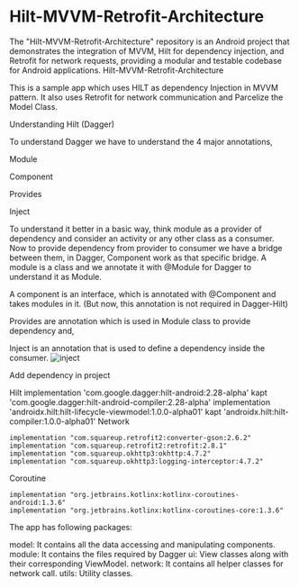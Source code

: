 # Hilt-MVVM-Retrofit-Architecture
The "Hilt-MVVM-Retrofit-Architecture" repository is an Android project that demonstrates the integration of MVVM, Hilt for dependency injection, and Retrofit for network requests, providing a modular and testable codebase for Android applications.
Hilt-MVVM-Retrofit-Architecture

This is a sample app which uses HILT as dependency Injection in MVVM pattern.
It also uses Retrofit for network communication and Parcelize the Model Class.

Understanding Hilt (Dagger)

To understand Dagger we have to understand the 4 major annotations,

Module

Component

Provides

Inject

To understand it better in a basic way, think module as a provider of dependency and consider an activity or any other class as a consumer. Now to provide dependency from provider to consumer we have a bridge between them, in Dagger, Component work as that specific bridge.
A module is a class and we annotate it with @Module for Dagger to understand it as Module.

A component is an interface, which is annotated with @Component and takes modules in it. (But now, this annotation is not required in Dagger-Hilt)

Provides are annotation which is used in Module class to provide dependency and,

Inject is an annotation that is used to define a dependency inside the consumer.
![inject](https://github.com/bishal559/Hilt-MVVM-Retrofit-Architecture/assets/65449966/bc9b6be7-ce52-4478-93a1-ccaf4daaaa85)

Add dependency in project

Hilt
    implementation 'com.google.dagger:hilt-android:2.28-alpha'
    kapt 'com.google.dagger:hilt-android-compiler:2.28-alpha'
    implementation 'androidx.hilt:hilt-lifecycle-viewmodel:1.0.0-alpha01'
    kapt 'androidx.hilt:hilt-compiler:1.0.0-alpha01'
Network

    implementation "com.squareup.retrofit2:converter-gson:2.6.2"
    implementation "com.squareup.retrofit2:retrofit:2.8.1"
    implementation "com.squareup.okhttp3:okhttp:4.7.2"
    implementation "com.squareup.okhttp3:logging-interceptor:4.7.2"
Coroutine

    implementation "org.jetbrains.kotlinx:kotlinx-coroutines-android:1.3.6"
    implementation "org.jetbrains.kotlinx:kotlinx-coroutines-core:1.3.6"
The app has following packages:

model: It contains all the data accessing and manipulating components.
module: It contains the files required by Dagger
ui: View classes along with their corresponding ViewModel.
network: It contains all helper classes for network call.
utils: Utility classes.

